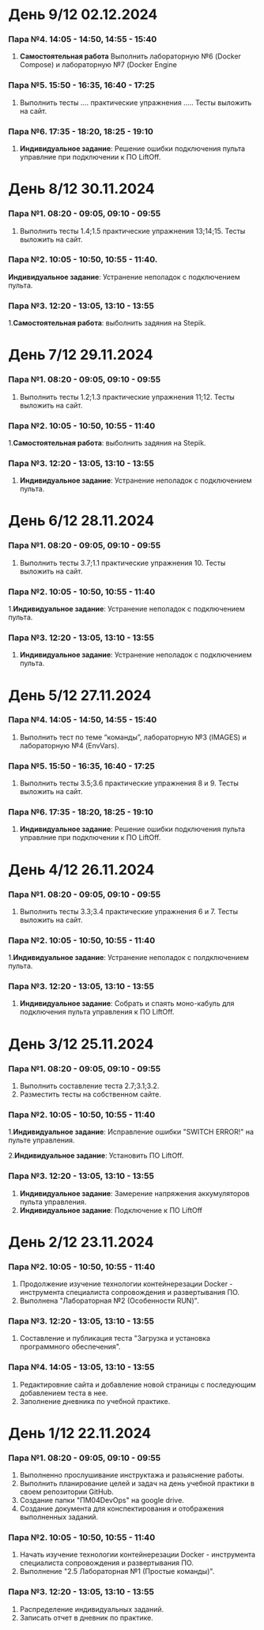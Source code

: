 # День 9/12 02.12.2024
### Пара №4. 14:05 - 14:50, 14:55 - 15:40
1. **Самостоятельная работа** Выполнить лабораторную №6 (Docker Compose) и лабораторную №7 (Docker Engine
### Пара №5. 15:50 - 16:35, 16:40 - 17:25
1. Выполнить тесты .... практические упражнения ..... Тесты выложить на сайт. 
### Пара №6. 17:35 - 18:20, 18:25 - 19:10
1. **Индивидуальное задание**: Решение ошибки подключения пульта управлние при подключении к ПО LiftOff.

# День 8/12 30.11.2024
### Пара №1. 08:20 - 09:05, 09:10 - 09:55
1. Выполнить тесты 1.4;1.5 практические упражнения 13;14;15. Тесты выложить на сайт. 
### Пара №2. 10:05 - 10:50, 10:55 - 11:40.
**Индивидуальное задание**: Устранение неполадок с подключением пульта.
### Пара №3. 12:20 - 13:05, 13:10 - 13:55
1.**Самостоятельная работа**: выболнить задяния на Stepik.

# День 7/12 29.11.2024
### Пара №1. 08:20 - 09:05, 09:10 - 09:55
1. Выполнить тесты 1.2;1.3 практические упражнения 11;12. Тесты выложить на сайт. 
### Пара №2. 10:05 - 10:50, 10:55 - 11:40
1.**Самостоятельная работа**: выболнить задяния на Stepik.
### Пара №3. 12:20 - 13:05, 13:10 - 13:55
1. **Индивидуальное задание**: Устранение неполадок с подключением пульта.

# День 6/12 28.11.2024
### Пара №1. 08:20 - 09:05, 09:10 - 09:55
1. Выполнить тесты 3.7;1.1 практические упражнения 10. Тесты выложить на сайт. 
### Пара №2. 10:05 - 10:50, 10:55 - 11:40
1.**Индивидуальное задание**: Устранение неполадок с подключением пульта.
### Пара №3. 12:20 - 13:05, 13:10 - 13:55
1. **Индивидуальное задание**: Устранение неполадок с подключением пульта.
	

# День 5/12 27.11.2024
### Пара №4. 14:05 - 14:50, 14:55 - 15:40
1. Выполнить тест  по теме “команды”, лабораторную №3 (IMAGES) и лабораторную №4 (EnvVars).
### Пара №5. 15:50 - 16:35, 16:40 - 17:25
1. Выполнить тесты 3.5;3.6 практические упражнения 8 и 9. Тесты выложить на сайт. 
### Пара №6. 17:35 - 18:20, 18:25 - 19:10
1. **Индивидуальное задание**: Решение ошибки подключения пульта управлние при подключении к ПО LiftOff.

# День 4/12 26.11.2024
### Пара №1. 08:20 - 09:05, 09:10 - 09:55
1. Выполнить тесты 3.3;3.4 практические упражнения 6 и 7. Тесты выложить на сайт. 
### Пара №2. 10:05 - 10:50, 10:55 - 11:40
1.**Индивидуальное задание**: Устранение неполадок с полдключением пульта.
### Пара №3. 12:20 - 13:05, 13:10 - 13:55
1. **Индивидуальное задание**: Собрать и спаять моно-кабуль для подключения пульта управления к ПО LiftOff.

# День 3/12 25.11.2024
### Пара №1. 08:20 - 09:05, 09:10 - 09:55
1. Выполнить составление теста 2.7;3.1;3.2.
2. Разместить тесты на собственном сайте.
### Пара №2. 10:05 - 10:50, 10:55 - 11:40
1.**Индивидуальное задание**: Исправление ошибки "SWITCH ERROR!" на пульте управления.

2.**Индивидуальное задание**: Установить ПО LiftOff.
### Пара №3. 12:20 - 13:05, 13:10 - 13:55
1. **Индивидуальное задание**: Замерение напряжения аккумуляторов пульта управления.
2. **Индивидуальное задание**: Подключение к ПО LiftOff

# День 2/12 23.11.2024

### Пара №2. 10:05 - 10:50, 10:55 - 11:40
1. Продолжение изучение технологии контейнерезации Docker - инструмента специалиста сопровождения и развертывания ПО.
2. Выполнена "Лабораторная №2 (Особенности RUN)".
### Пара №3. 12:20 - 13:05, 13:10 - 13:55
1. Составление и публикация теста "Загрузка и установка программного обеспечения".
### Пара №4. 14:05 - 13:05, 13:10 - 13:55
1. Редактировние сайта и добавление новой страницы с последующим добавлением теста в нее.
2. Заполнение дневника по учебной практике.
# День 1/12 22.11.2024

### Пара №1. 08:20 - 09:05, 09:10 - 09:55
1. Выполненно прослушивание инструктажа и разьяснение работы.
2. Выполнить планирование целей и задач на день учебной практики в своем репозитории GitHub.
3. Создание папки "ПМ04DevOps" на google drive.
4. Создание документа для конспектирования и отображения выполненных заданий.
### Пара №2. 10:05 - 10:50, 10:55 - 11:40
1. Начать изучение технологии контейнерезации Docker - инструмента специалиста сопровождения и развертывания ПО.
2. Выполнение "2.5 Лабораторная №1 (Простые команды)".
### Пара №3. 12:20 - 13:05, 13:10 - 13:55
1. Распределение индивидуальных заданий.
2. Записать отчет в дневник по практике.
